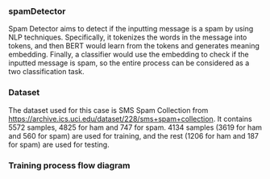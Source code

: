 ### spamDetector

Spam Detector aims to detect if the inputting message is a spam by using NLP techniques. Specifically, it tokenizes the words in the message into tokens, and then BERT would learn from the tokens and generates meaning embedding. Finally, a classifier would use the embedding to check if the inputted message is spam, so the entire process can be considered as a two classification task.

### Dataset

The dataset used for this case is SMS Spam Collection from https://archive.ics.uci.edu/dataset/228/sms+spam+collection. It contains 5572 samples, 4825 for ham and 747 for spam. 4134 samples (3619 for ham and 560 for spam) are used for training, and the rest (1206 for ham and 187 for spam) are used for testing.

### Training process flow diagram
